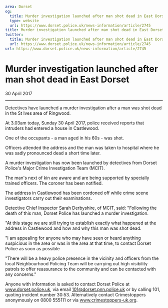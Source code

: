 ```yaml
area: Dorset
og:
  title: Murder investigation launched after man shot dead in East Dorset
  type: website
  url: https://www.dorset.police.uk/news-information/article/2745
title: Murder investigation launched after man shot dead in East Dorset |
twitter:
  title: Murder investigation launched after man shot dead in East Dorset
  url: https://www.dorset.police.uk/news-information/article/2745
url: https://www.dorset.police.uk/news-information/article/2745
```

# Murder investigation launched after man shot dead in East Dorset

30 April 2017

* * *

Detectives have launched a murder investigation after a man was shot dead in the St Ives area of Ringwood.

At 3.03am today, Sunday 30 April 2017, police received reports that intruders had entered a house in Castlewood.

One of the occupants - a man aged in his 60s - was shot.

Officers attended the address and the man was taken to hospital where he was sadly pronounced dead a short time later.

A murder investigation has now been launched by detectives from Dorset Police's Major Crime Investigation Team (MCIT).

The man's next of kin are aware and are being supported by specially trained officers. The coroner has been notified.

The address in Castlewood has been cordoned off while crime scene investigators carry out their examinations.

Detective Chief Inspector Sarah Derbyshire, of MCIT, said: "Following the death of this man, Dorset Police has launched a murder investigation.

"At this stage we are still trying to establish exactly what happened at the address in Castlewood and how and why this man was shot dead.

"I am appealing for anyone who may have seen or heard anything suspicious in the area or was in the area at that time, to contact Dorset Police as soon as possible

"There will be a heavy police presence in the vicinity and officers from the local Neighbourhood Policing Team will be carrying out high visibility patrols to offer reassurance to the community and can be contacted with any concerns."

Anyone with information is asked to contact Dorset Police at www.dorset.police.uk, via email 101@dorset.pnn.police.uk or by calling 101, quoting incident number 30:53. Alternatively contact Crimestoppers anonymously on 0800 555111 or via www.crimestoppers-uk.org.
